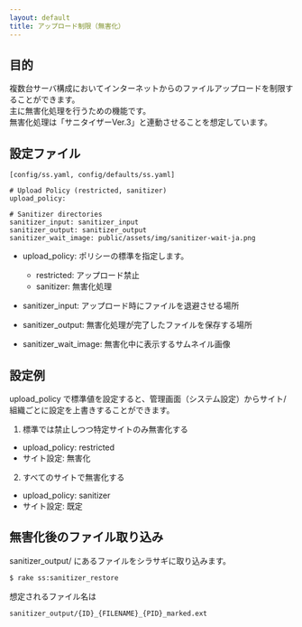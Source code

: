 ```yaml
---
layout: default
title: アップロード制限（無害化）
---
```


## 目的

複数台サーバ構成においてインターネットからのファイルアップロードを制限することができます。<br />
主に無害化処理を行うための機能です。<br />
無害化処理は「サニタイザーVer.3」と連動させることを想定しています。<br />

## 設定ファイル

~~~
[config/ss.yaml, config/defaults/ss.yaml]

# Upload Policy (restricted, sanitizer)
upload_policy:

# Sanitizer directories
sanitizer_input: sanitizer_input
sanitizer_output: sanitizer_output
sanitizer_wait_image: public/assets/img/sanitizer-wait-ja.png
~~~

- upload_policy: ポリシーの標準を指定します。
  - restricted: アップロード禁止
  - sanitizer: 無害化処理

- sanitizer_input: アップロード時にファイルを退避させる場所
- sanitizer_output: 無害化処理が完了したファイルを保存する場所
- sanitizer_wait_image: 無害化中に表示するサムネイル画像

## 設定例

upload_policy で標準値を設定すると、管理画面（システム設定）からサイト/組織ごとに設定を上書きすることができます。

1) 標準では禁止しつつ特定サイトのみ無害化する
  - upload_policy: restricted
  - サイト設定: 無害化

2) すべてのサイトで無害化する
  - upload_policy: sanitizer
  - サイト設定: 既定

## 無害化後のファイル取り込み

sanitizer_output/ にあるファイルをシラサギに取り込みます。

```sh
$ rake ss:sanitizer_restore
```

想定されるファイル名は

```
sanitizer_output/{ID}_{FILENAME}_{PID}_marked.ext
```
